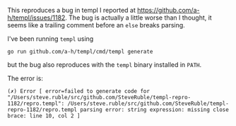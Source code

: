 This reproduces a bug in templ I reported at https://github.com/a-h/templ/issues/1182.
The bug is actually a little worse than I thought,
it seems like a trailing comment before an `else` 
breaks parsing.

I've been running `templ` using

```shell
go run github.com/a-h/templ/cmd/templ generate
```

but the bug also reproduces with the `templ` binary installed in `PATH`.

The error is:
```shell
(✗) Error [ error=failed to generate code for "/Users/steve.ruble/src/github.com/SteveRuble/templ-repro-1182/repro.templ": /Users/steve.ruble/src/github.com/SteveRuble/templ-repro-1182/repro.templ parsing error: string expression: missing close brace: line 10, col 2 ]
```
